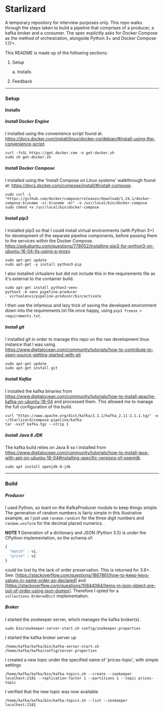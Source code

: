 # Starlizard
A temporary repository for interview purposes only. This repo walks through the steps taken to build a pipeline that comprises of a producer, a kafka broker and a consumer. The spec explicitly asks for Docker Compose as the method of orchestration, alongside Python 3+ and Docker Compose 1.17+.

This README is made up of the following sections:
1. Setup
   
   a. Installs

2. Feedback


---
### Setup
#### Installs
##### Install Docker Engine
I installed using the convenience script found at: https://docs.docker.com/install/linux/docker-ce/debian/#install-using-the-convenience-script.

```shell
curl -fsSL https://get.docker.com -o get-docker.sh
sudo sh get-docker.sh
```

##### Install Docker Compose

I installed using the 'Install Compose on Linux systems' walkthrough found at: https://docs.docker.com/compose/install/#install-compose.

```shell
sudo curl -L "https://github.com/docker/compose/releases/download/1.24.1/docker-compose-$(uname -s)-$(uname -m)" -o /usr/local/bin/docker-compose
sudo chmod +x /usr/local/bin/docker-compose
```


##### Install pip3
I installed pip3 so that I could install virtual environments (with Python 3+) for development of the separate pipeline components, before passing them to the services within the Docker Compose. https://askubuntu.com/questions/778052/installing-pip3-for-python3-on-ubuntu-16-04-lts-using-a-proxy.

```shell
sudo apt-get update   
sudo apt-get -y install python3-pip
``` 

I also installed virtualenv but did not include this in the requirements file as it's external to the container build.

```shell
sudo apt-get install python3-venv
python3 -m venv pipeline-producer
. virtualenvs/pipeline-producer/bin/activate
```
I then use the infamous and lazy trick of saving the developed environment down into the requirements.txt file once happy, using `pip3 freeze > requirements.txt`.

##### Install git
I installed git in order to manage this repo on the raw development linux instance that I was using. https://www.digitalocean.com/community/tutorials/how-to-contribute-to-open-source-getting-started-with-git

```shell
sudo apt-get update
sudo apt-get install git
```

##### Install Kafka
I installed the kafka binaries from https://www.digitalocean.com/community/tutorials/how-to-install-apache-kafka-on-ubuntu-18-04 and processed them. This allowed me to manage the full configuration of the build.

```shell
curl "https://www.apache.org/dist/kafka/2.1.1/kafka_2.11-2.1.1.tgz" -o ~/Starlizard/compose-pipeline/kafka
tar -xvzf kafka.tgz --strip 1
```

##### Install Java 8 JDK
The kafka build relies on Java 8 so I installed from https://www.digitalocean.com/community/tutorials/how-to-install-java-with-apt-on-ubuntu-18-04#installing-specific-versions-of-openjdk.

```shell
sudo apt install openjdk-8-jdk
```

---

### Build

##### Producer
I used Python, so leant on the KafkaProducer module to keep things simple. The generation of random numbers is fairly simple in this illustrative example, as I just use `random.randint` for the three digit numbers and `random.uniform` for the decimal placed numerics. 

**NOTE 1** 
Generation of a dictionary and JSON (Python 3.5) is under the CPython implementation, so the schema of:
```javascript
{
  "match" : v1,
  "price" : v2
}
```
could be lost by the lack of order preservation. This is returned for 3.6+. See: [https://stackoverflow.com/questions/1867861/how-to-keep-keys-values-in-same-order-as-declared] and [https://stackoverflow.com/questions/10844064/items-in-json-object-are-out-of-order-using-json-dumps]. Therefore I opted for a `collections.OrderedDict` implementation.

##### Broker
I started the zookeeper server, which manages the kafka broker(s).
```shell
sudo bin/zookeeper-server-start.sh config/zookeeper.properties
```

I started the kafka broker server up
```shell
/home/kafka/kafka/bin/kafka-server-start.sh /home/kafka/kafka/config/server.properties
```

I created a new topic under the specified name of 'prices-topic', with simple settings
```shell
/home/kafka/kafka/bin/kafka-topics.sh --create --zookeeper localhost:2181 --replication-factor 1 --partitions 1 --topic prices-topic
```

I verified that the new topic was now available
```shell
/home/kafka/kafka/bin/kafka-topics.sh --list --zookeeper localhost:2181
```


